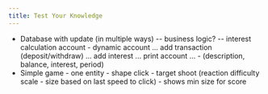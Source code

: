 ```yaml
---
title: Test Your Knowledge
---
```


- Database with update (in multiple ways) -- business logic? -- interest calculation account - dynamic account ... add transaction (deposit/withdraw) ... add interest ... print account ...  - (description, balance, interest, period)
- Simple game - one entity - shape click - target shoot (reaction difficulty scale - size based on last speed to click) - shows min size for score
